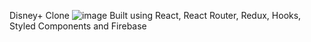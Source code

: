 Disney+ Clone
![image](https://user-images.githubusercontent.com/93558819/177378297-2b3d56e9-6cfc-4c32-8225-9939f4a5e8dd.png)
Built using React, React Router, Redux, Hooks, Styled Components and Firebase

